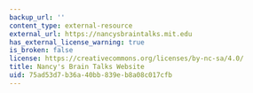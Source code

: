 ```yaml
---
backup_url: ''
content_type: external-resource
external_url: https://nancysbraintalks.mit.edu
has_external_license_warning: true
is_broken: false
license: https://creativecommons.org/licenses/by-nc-sa/4.0/
title: Nancy's Brain Talks Website
uid: 75ad53d7-b36a-40bb-839e-b8a08c017cfb
---
```

